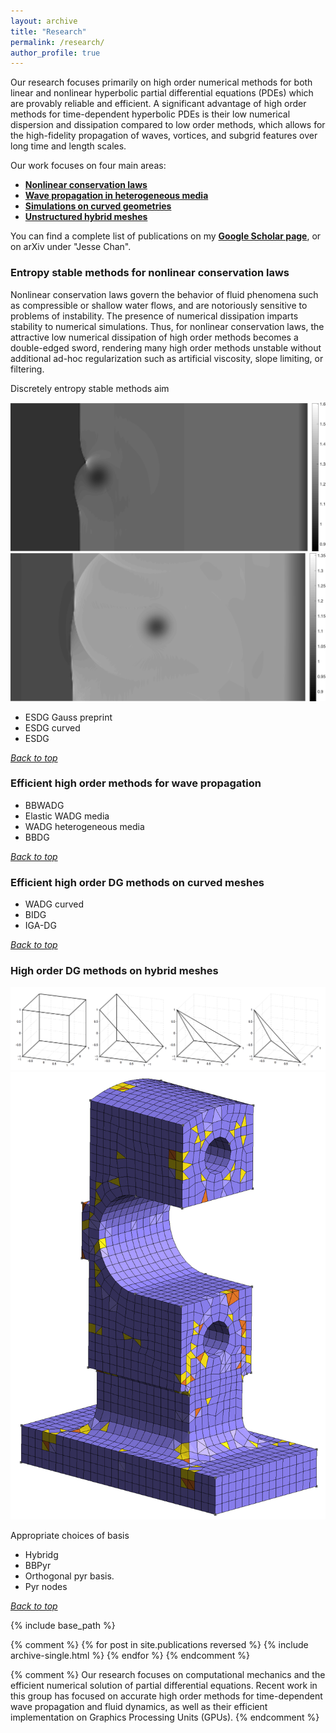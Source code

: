 ```yaml
---
layout: archive
title: "Research"
permalink: /research/
author_profile: true
---
```


Our research focuses primarily on high order numerical methods for both linear and nonlinear hyperbolic partial differential equations (PDEs) which are provably reliable and efficient. A significant advantage of high order methods for time-dependent hyperbolic PDEs is their low numerical dispersion and dissipation compared to low order methods, which allows for the high-fidelity propagation of waves, vortices, and subgrid features over long time and length scales. 

Our work focuses on four main areas: 
- [**Nonlinear conservation laws**](#entropy-stable-methods-for-nonlinear-conservation-laws)
- [**Wave propagation in heterogeneous media**](#efficient-high-order-methods-for-wave-propagation)
- [**Simulations on curved geometries**](#efficient-high-order-dg-methods-on-curved-meshes)
- [**Unstructured hybrid meshes**](#efficient-high-order-methods-for-wave-propagation)

You can find a complete list of publications on my [**Google Scholar page**](https://scholar.google.com/citations?user=nA29Z5YAAAAJ&hl=en/), or on arXiv under "Jesse Chan". 

### Entropy stable methods for nonlinear conservation laws

Nonlinear conservation laws govern the behavior of fluid phenomena such as compressible or shallow water flows, and are notoriously sensitive to problems of instability. The presence of numerical dissipation imparts stability to numerical simulations.  Thus, for nonlinear conservation laws, the attractive low numerical dissipation of high order methods becomes a double-edged sword, rendering many high order methods unstable without additional ad-hoc regularization such as artificial viscosity, slope limiting, or filtering.

Discretely entropy stable methods aim 

![alt text](../files/shockVortexTp3.png) ![alt text](../files/shockVortexTp7.png) 

- ESDG Gauss preprint
- ESDG curved
- ESDG

[*Back to top*](#top)

### Efficient high order methods for wave propagation



- BBWADG
- Elastic WADG media
- WADG heterogeneous media
- BBDG

[*Back to top*](#top)

### Efficient high order DG methods on curved meshes

- WADG curved
- BIDG
- IGA-DG

[*Back to top*](#top)

### High order DG methods on hybrid meshes 

![alt text](../files/hybrid_elems.png) ![alt text](../files/hybrid_mesh.png) 

Appropriate choices of basis

- Hybridg
- BBPyr
- Orthogonal pyr basis.
- Pyr nodes

[*Back to top*](#top)

{% include base_path %}

{% comment %}
{% for post in site.publications reversed %}
  {% include archive-single.html %}
{% endfor %}
{% endcomment %}

{% comment %}
Our research focuses on computational mechanics and the efficient numerical solution of partial differential equations. Recent work in this group has focused on accurate high order methods for time-dependent wave propagation and fluid dynamics, as well as their efficient implementation on Graphics Processing Units (GPUs). 
{% endcomment %}

